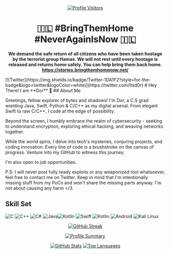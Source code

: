 
<div align="center">

[![Profile Visitors](https://komarev.com/ghpvc/?username=d0rb&label=Visitors&color=0e75b6&style=flat)](https://komarev.com/ghpvc/?username=d0rb)

 #  🇮🇱  **#BringThemHome #NeverAgainIsNow**   🇮🇱

**We demand the safe return of all citizens who have been taken hostage by the terrorist group Hamas. We will not rest until every hostage is released and returns home safely. You can help bring them back home.
https://stories.bringthemhomenow.net/**
</div>
[![Twitter](https://img.shields.io/badge/Twitter-1DA1F2?style=for-the-badge&logo=twitter&logoColor=white)](https://twitter.com/Itsd0r)
# Hey There! I am **Dor** 👋
## About Me

Greetings, fellow explorer of bytes and shadows! I'm Dor, a C.S grad wielding Java, Swift, Python & C/C++ as my digital arsenal. From elegant Swift to raw C/C++, I code at the edge of possibility.

Beyond the screen, I humbly embrace the realm of cybersecurity - seeking to understand encryption, exploring ethical hacking, and weaving networks together.

While the world spins, I delve into tech's mysteries, conjuring projects, and coding innovation. Every line of code is a brushstroke on the canvas of progress. Venture into my GitHub to witness this journey.

I'm also open to job opportunities.

P.S: I will never post fully ready exploits or any weaponized tool whatsoever, feel free to contact me on Twitter. Keep in mind that I'm intentionally missing stuff from my PoCs and won't share the missing parts anyway. I'm not about causing any harm </3.

## Skill Set

![C](https://img.shields.io/badge/C-00599C?style=for-the-badge&logo=c&logoColor=white) ![C++](https://img.shields.io/badge/C%2B%2B-00599C?style=for-the-badge&logo=c%2B%2B&logoColor=white) ![C#](https://img.shields.io/badge/C%23-239120?style=for-the-badge&logo=c-sharp&logoColor=white) ![Java](https://img.shields.io/badge/Java-ED8B00?style=for-the-badge&logo=openjdk&logoColor=white)![Kotlin](https://img.shields.io/badge/Python-0095D5?&style=for-the-badge&logo=python&logoColor=white) ![Swift](https://img.shields.io/badge/Swift-FA7343?style=for-the-badge&logo=swift&logoColor=white)  ![Kotlin](https://img.shields.io/badge/Kotlin-0095D5?&style=for-the-badge&logo=kotlin&logoColor=white) 
![Android](https://img.shields.io/badge/Loves-Android-3DDC84?style=for-the-badge&logo=android&logoColor=white) 	![Kali Linux](https://img.shields.io/badge/using-Kali_Linux-557C94?style=for-the-badge&logo=kali-linux&logoColor=white)


<div align="center">

[![GitHub Streak](https://github-readme-streak-stats.herokuapp.com/?user=d0rb&theme=radical&border=7F3FBF&background=0D1117)](https://github.com/d0rb)

[![Profile Summary](https://github-profile-summary-cards.vercel.app/api/cards/profile-details?username=d0rb&theme=radical)](https://github.com/d0rb)

[![GitHub Stats](https://denvercoder1-github-readme-stats.vercel.app/api?username=d0rb&show_icons=true&count_private=true&theme=react&border_color=7F3FBF&bg_color=0D1117&title_color=F85D7F&icon_color=F8D866)](https://github.com/d0rb)
[![Top Languages](https://denvercoder1-github-readme-stats.vercel.app/api/top-langs/?username=d0rb&langs_count=8&layout=compact&theme=react&border_color=7F3FBF&bg_color=0D1117&title_color=F85D7F&icon_color=F8D866)](https://github.com/d0rb)

</div>
